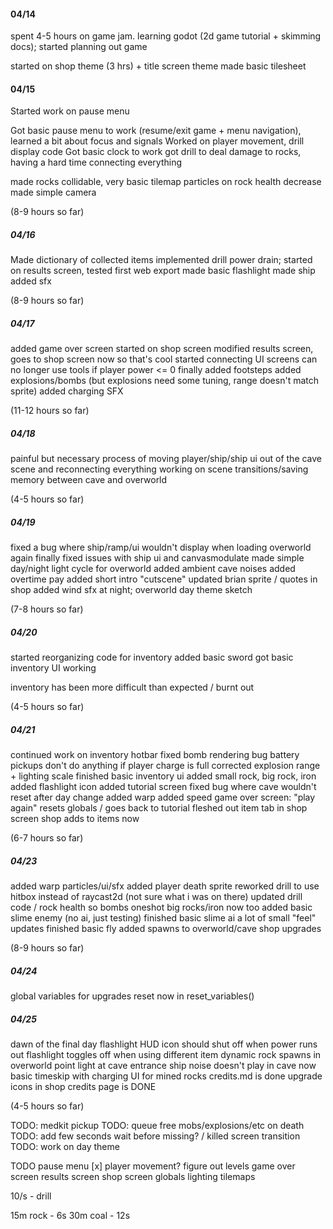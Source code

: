 #### 04/14

spent 4-5 hours on game jam. learning godot (2d game tutorial + skimming docs); started planning out game

started on shop theme (3 hrs) + title screen theme
made basic tilesheet

#### 04/15

Started work on pause menu

Got basic pause menu to work (resume/exit game + menu navigation), learned a bit about focus and signals
Worked on player movement, drill display code
Got basic clock to work
got drill to deal damage to rocks, having a hard time connecting everything

made rocks collidable, very basic tilemap
particles on rock health decrease
made simple camera

(8-9 hours so far)

##### 04/16

Made dictionary of collected items
implemented drill power drain; started on results screen, tested first web export
made basic flashlight
made ship
added sfx

(8-9 hours so far)

##### 04/17

added game over screen
started on shop screen
modified results screen, goes to shop screen now so that's cool
started connecting UI screens
can no longer use tools if player power <= 0
finally added footsteps
added explosions/bombs (but explosions need some tuning, range doesn't match sprite)
added charging SFX

(11-12 hours so far)

##### 04/18

painful but necessary process of moving player/ship/ship ui out of the cave scene and reconnecting everything
working on scene transitions/saving memory between cave and overworld

(4-5 hours so far)

##### 04/19

fixed a bug where ship/ramp/ui wouldn't display when loading overworld again
finally fixed issues with ship ui and canvasmodulate
made simple day/night light cycle for overworld
added ambient cave noises
added overtime pay
added short intro "cutscene"
updated brian sprite / quotes in shop
added wind sfx at night; overworld day theme sketch

(7-8 hours so far)

##### 04/20

started reorganizing code for inventory
added basic sword
got basic inventory UI working


inventory has been more difficult than expected / burnt out

(4-5 hours so far)

##### 04/21

continued work on inventory hotbar
fixed bomb rendering bug
battery pickups don't do anything if player charge is full
corrected explosion range + lighting scale
finished basic inventory ui
added small rock, big rock, iron
added flashlight icon
added tutorial screen
fixed bug where cave wouldn't reset after day change
added warp
added speed
game over screen: "play again" resets globals / goes back to tutorial
fleshed out item tab in shop screen
shop adds to items now

(6-7 hours so far)

##### 04/23
added warp particles/ui/sfx
added player death sprite
reworked drill to use hitbox instead of raycast2d (not sure what i was on there)
updated drill code / rock health so bombs oneshot big rocks/iron now too
added basic slime enemy (no ai, just testing)
finished basic slime ai
a lot of small "feel" updates
finished basic fly
added spawns to overworld/cave
shop upgrades

(8-9 hours so far)

##### 04/24
global variables for upgrades reset now in reset_variables()

##### 04/25
dawn of the final day
flashlight HUD icon should shut off when power runs out
flashlight toggles off when using different item
dynamic rock spawns in overworld
point light at cave entrance
ship noise doesn't play in cave now
basic timeskip with charging
UI for mined rocks
credits.md is done
upgrade icons in shop
credits page is DONE

(4-5 hours so far)

TODO: medkit pickup
TODO: queue free mobs/explosions/etc on death
TODO: add few seconds wait before missing? / killed screen transition
TODO: work on day theme


TODO pause menu [x]
player movement?
figure out levels
game over screen
results screen
shop screen
globals
lighting
tilemaps


10/s - drill

15m rock - 6s
30m coal - 12s
